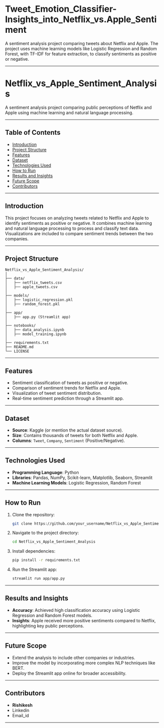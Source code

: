 # Tweet_Emotion_Classifier-Insights_into_Netflix_vs.Apple_Sentiment
A sentiment analysis project comparing tweets about Netflix and Apple. The project uses machine learning models like Logistic Regression and Random Forest, with TF-IDF for feature extraction, to classify sentiments as positive or negative.

---

# Netflix_vs_Apple_Sentiment_Analysis

A sentiment analysis project comparing public perceptions of Netflix and Apple using machine learning and natural language processing.

---

## Table of Contents
- [Introduction](#introduction)
- [Project Structure](#project-structure)
- [Features](#features)
- [Dataset](#dataset)
- [Technologies Used](#technologies-used)
- [How to Run](#how-to-run)
- [Results and Insights](#results-and-insights)
- [Future Scope](#future-scope)
- [Contributors](#contributors)

---

## Introduction
This project focuses on analyzing tweets related to Netflix and Apple to identify sentiments as positive or negative. It combines machine learning and natural language processing to process and classify text data. Visualizations are included to compare sentiment trends between the two companies.

---

## Project Structure
```
Netflix_vs_Apple_Sentiment_Analysis/
│
├── data/
│   ├── netflix_tweets.csv
│   ├── apple_tweets.csv
│
├── models/
│   ├── logistic_regression.pkl
│   ├── random_forest.pkl
│
├── app/
│   ├── app.py (Streamlit app)
│
├── notebooks/
│   ├── data_analysis.ipynb
│   ├── model_training.ipynb
│
├── requirements.txt
├── README.md
└── LICENSE
```

---

## Features
- Sentiment classification of tweets as positive or negative.
- Comparison of sentiment trends for Netflix and Apple.
- Visualization of tweet sentiment distribution.
- Real-time sentiment prediction through a Streamlit app.

---

## Dataset
- **Source**: Kaggle (or mention the actual dataset source).
- **Size**: Contains thousands of tweets for both Netflix and Apple.
- **Columns**: `Tweet`, `Company`, `Sentiment` (Positive/Negative).

---

## Technologies Used
- **Programming Language**: Python
- **Libraries**: Pandas, NumPy, Scikit-learn, Matplotlib, Seaborn, Streamlit
- **Machine Learning Models**: Logistic Regression, Random Forest

---

## How to Run
1. Clone the repository:
   ```bash
   git clone https://github.com/your_username/Netflix_vs_Apple_Sentiment_Analysis.git
   ```
2. Navigate to the project directory:
   ```bash
   cd Netflix_vs_Apple_Sentiment_Analysis
   ```
3. Install dependencies:
   ```bash
   pip install -r requirements.txt
   ```
4. Run the Streamlit app:
   ```bash
   streamlit run app/app.py
   ```

---

## Results and Insights
- **Accuracy**: Achieved high classification accuracy using Logistic Regression and Random Forest models.
- **Insights**: Apple received more positive sentiments compared to Netflix, highlighting key public perceptions.

---

## Future Scope
- Extend the analysis to include other companies or industries.
- Improve the model by incorporating more complex NLP techniques like BERT.
- Deploy the Streamlit app online for broader accessibility.

---

## Contributors
- **Rishikesh** 
- Linkedin 
- Email_id 

---

